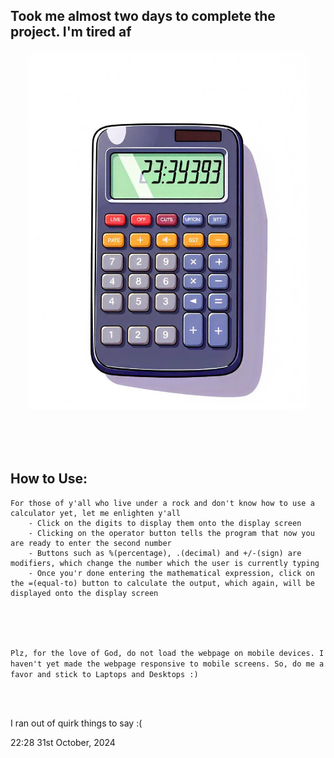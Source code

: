 ## Took me almost two days to complete the project. I'm tired af
<p align = "center">
<img src = "./meta.jpeg" width = "450px" height = "575px">
</p>

<br><br><br>

## How to Use:
    For those of y'all who live under a rock and don't know how to use a calculator yet, let me enlighten y'all
        - Click on the digits to display them onto the display screen
        - Clicking on the operator button tells the program that now you are ready to enter the second number
        - Buttons such as %(percentage), .(decimal) and +/-(sign) are modifiers, which change the number which the user is currently typing
        - Once you'r done entering the mathematical expression, click on the =(equal-to) button to calculate the output, which again, will be displayed onto the display screen

<br><br><br>

`Plz, for the love of God, do not load the webpage on mobile devices. I haven't yet made the webpage responsive to mobile screens. So, do me a favor and stick to Laptops and Desktops :)`

<br><br>

I ran out of quirk things to say :( 

22:28
31st October, 2024
